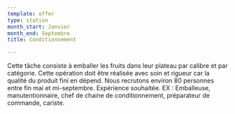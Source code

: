 ```yaml
---
template: offer
type: station
month_start: Janvier
month_end: Septembre
title: Conditionnement

---
```

Cette tâche consiste à emballer les fruits dans leur plateau par calibre et par catégorie. Cette opération doit être réalisée avec soin et rigueur car la qualité du produit fini en dépend. Nous recrutons environ 80 personnes entre fin mai et mi-septembre. Expérience souhaitée. EX : Emballeuse, manutentionnaire, chef de chaine de conditionnement, préparateur de commande, cariste.